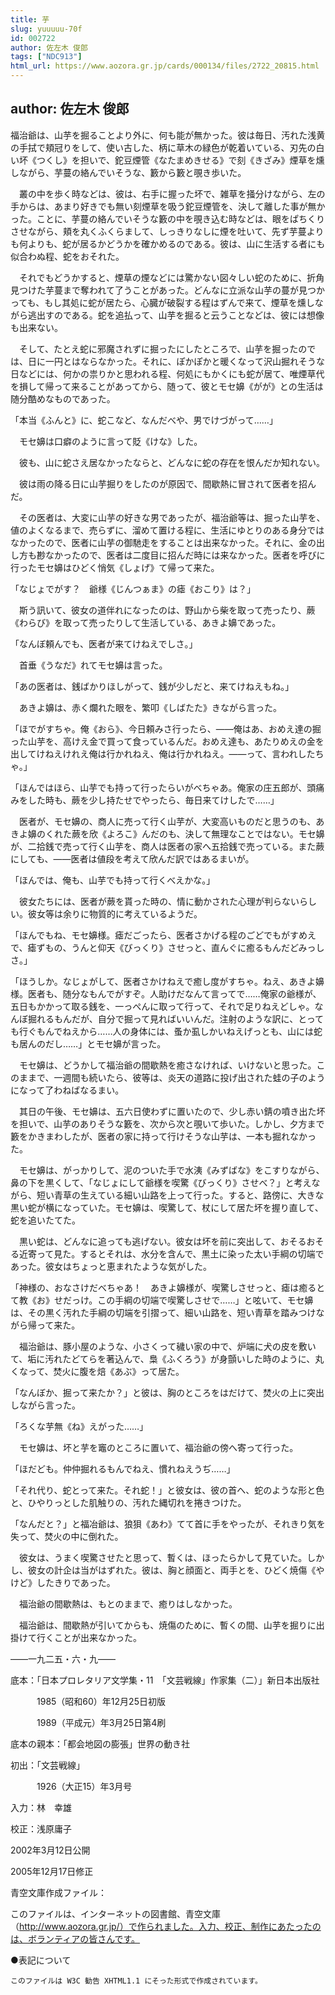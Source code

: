 ```yaml
---
title: 芋
slug: yuuuuu-70f
id: 002722
author: 佐左木 俊郎
tags: ["NDC913"]
html_url: https://www.aozora.gr.jp/cards/000134/files/2722_20815.html
---
```


## author: 佐左木 俊郎

福治爺は、山芋を掘ることより外に、何も能が無かった。彼は毎日、汚れた浅黄の手拭で頬冠りをして、使い古した、柄に草木の緑色が乾着いている、刃先の白い坏《つくし》を担いで、鉈豆煙管《なたまめきせる》で刻《きざみ》煙草を燻しながら、芋蔓の絡んでいそうな、籔から籔と覗き歩いた。

　叢の中を歩く時などは、彼は、右手に握った坏で、雑草を掻分けながら、左の手からは、あまり好きでも無い刻煙草を吸う鉈豆煙管を、決して離した事が無かった。ことに、芋蔓の絡んでいそうな籔の中を覗き込む時などは、眼をぱちくりさせながら、頬を丸くふくらまして、しっきりなしに煙を吐いて、先ず芋蔓よりも何よりも、蛇が居るかどうかを確かめるのである。彼は、山に生活する者にも似合わぬ程、蛇をおそれた。

　それでもどうかすると、煙草の煙などには驚かない図々しい蛇のために、折角見つけた芋蔓まで奪われて了うことがあった。どんなに立派な山芋の蔓が見つかっても、もし其処に蛇が居たら、心臓が破裂する程はずんで来て、煙草を燻しながら逃出すのである。蛇を追払って、山芋を掘ると云うことなどは、彼には想像も出来ない。

　そして、たとえ蛇に邪魔されずに掘ったにしたところで、山芋を掘ったのでは、日に一円とはならなかった。それに、ぽかぽかと暖くなって沢山掘れそうな日などには、何かの祟りかと思われる程、何処にもかくにも蛇が居て、唯煙草代を損して帰って来ることがあってから、随って、彼とモセ嬶《がが》との生活は随分酷めなものであった。

「本当《ふんと》に、蛇こなど、なんだべや、男でけづがって……」

　モセ嬶は口癖のように言って貶《けな》した。

　彼も、山に蛇さえ居なかったならと、どんなに蛇の存在を恨んだか知れない。

　彼は雨の降る日に山芋掘りをしたのが原因で、間歇熱に冒されて医者を招んだ。

　その医者は、大変に山芋の好きな男であったが、福治爺等は、掘った山芋を、値のよくなるまで、売らずに、溜めて置ける程に、生活にゆとりのある身分ではなかったので、医者に山芋の御馳走をすることは出来なかった。それに、金の出し方も尠なかったので、医者は二度目に招んだ時には来なかった。医者を呼びに行ったモセ嬶はひどく悄気《しょげ》て帰って来た。

「なじょでがす？　爺様《じんつぁま》の瘧《おこり》は？」

　斯う訊いて、彼女の道伴れになったのは、野山から柴を取って売ったり、蕨《わらび》を取って売ったりして生活している、あきよ嬶であった。

「なんぼ頼んでも、医者が来てけねえでしさ。」

　首垂《うなだ》れてモセ嬶は言った。

「あの医者は、銭ばかりほしがって、銭が少しだと、来てけねえもね。」

　あきよ嬶は、赤く爛れた眼を、繁叩《しばたた》きながら言った。

「ほでがすちゃ。俺《おら》、今日頼みさ行ったら、――俺はあ、おめえ達の掘った山芋を、高けえ金で買って食っているんだ。おめえ達も、あたりめえの金を出してけねえけれえ俺は行かれねえ、俺は行かれねえ。――って、言われしたちゃ。」

「ほんではほら、山芋でも持って行ったらいがべちゃあ。俺家の庄五郎が、頭痛みをした時も、蕨を少し持たせでやったら、毎日来てけしたで……」

　医者が、モセ嬶の、商人に売って行く山芋が、大変高いものだと思うのも、あきよ嬶のくれた蕨を欣《よろこ》んだのも、決して無理なことではない。モセ嬶が、二拾銭で売って行く山芋を、商人は医者の家へ五拾銭で売っている。また蕨にしても、――医者は値段を考えて欣んだ訳ではあるまいが。

「ほんでは、俺も、山芋でも持って行くべえかな。」

　彼女たちには、医者が蕨を貰った時の、情に動かされた心理が判らないらしい。彼女等は余りに物質的に考えているようだ。

「ほんでもね、モセ嬶様。瘧だごったら、医者さかげる程のごどでもがすめえで、瘧ずもの、うんと仰天《びっくり》させっと、直んぐに癒るもんだどみっしさ。」

「ほうしか。なじょがして、医者さかけねえで癒し度がすちゃ。ねえ、あきよ嬶様。医者も、随分なもんでがすぞ。人助けだなんて言ってで……俺家の爺様が、五日もかかって取る銭を、一っぺんに取って行って、それで足りねえどしゃ。なんぼ掘れるもんだが、自分で掘って見ればいいんだ。注射のような訳に、とっても行ぐもんでねえから……人の身体には、蚤か虱しかいねえげっとも、山には蛇も居んのだし……」とモセ嬶が言った。

　モセ嬶は、どうかして福治爺の間歇熱を癒さなければ、いけないと思った。このままで、一週間も続いたら、彼等は、炎天の道路に投げ出された蛙の子のようになって了わねばなるまい。

　其日の午後、モセ嬶は、五六日使わずに置いたので、少し赤い錆の噴き出た坏を担いで、山芋のありそうな籔を、次から次と覗いて歩いた。しかし、夕方まで籔をかきまわしたが、医者の家に持って行けそうな山芋は、一本も掘れなかった。

　モセ嬶は、がっかりして、泥のついた手で水洟《みずばな》をこすりながら、鼻の下を黒くして、「なじょにして爺様を喫驚《びっくり》させべ？」と考えながら、短い青草の生えている細い山路を上って行った。すると、路傍に、大きな黒い蛇が横になっていた。モセ嬶は、喫驚して、杖にして居た坏を握り直して、蛇を追いたてた。

　黒い蛇は、どんなに追っても逃げない。彼女は坏を前に突出して、おそるおそる近寄って見た。するとそれは、水分を含んで、黒土に染った太い手綱の切端であった。彼女はちょっと恵まれたような気がした。

「神様の、おなさけだべちゃあ！　あきよ嬶様が、喫驚しさせっと、瘧は癒るとて教《お》せだっけ。この手綱の切端で喫驚しさせで……」と呟いて、モセ嬶は、その黒く汚れた手綱の切端を引摺って、細い山路を、短い青草を踏みつけながら帰って来た。

　福治爺は、豚小屋のような、小さくって穢い家の中で、炉端に犬の皮を敷いて、垢に汚れたどてらを著込んで、梟《ふくろう》が身顫いした時のように、丸くなって、焚火に腹を焙《あぶ》って居た。

「なんぼか、掘って来たか？」と彼は、胸のところをはだけて、焚火の上に突出しながら言った。

「ろくな芋無《ね》えがった……」

　モセ嬶は、坏と芋を竈のところに置いて、福治爺の傍へ寄って行った。

「ほだども。仲仲掘れるもんでねえ、慣れねえうぢ……」

「それ代り、蛇とって来た。それ蛇！」と彼女は、彼の首へ、蛇のような形と色と、ひやりっとした肌触りの、汚れた縄切れを捲きつけた。

「なんだと？」と福冶爺は、狼狽《あわ》てて首に手をやったが、それきり気を失って、焚火の中に倒れた。

　彼女は、うまく喫驚させたと思って、暫くは、ほったらかして見ていた。しかし、彼女の計企は当がはずれた。彼は、胸と顔面と、両手とを、ひどく焼傷《やけど》したきりであった。

　福治爺の間歇熱は、もとのままで、癒りはしなかった。

　福治爺は、間歇熱が引いてからも、焼傷のために、暫くの間、山芋を掘りに出掛けて行くことが出来なかった。

――一九二五・六・九――













底本：「日本プロレタリア文学集・11　「文芸戦線」作家集（二）」新日本出版社


　　　1985（昭和60）年12月25日初版

　　　1989（平成元）年3月25日第4刷

底本の親本：「都会地図の膨張」世界の動き社

初出：「文芸戦線」

　　　1926（大正15）年3月号

入力：林　幸雄

校正：浅原庸子

2002年3月12日公開

2005年12月17日修正

青空文庫作成ファイル：

このファイルは、インターネットの図書館、青空文庫（http://www.aozora.gr.jp/）で作られました。入力、校正、制作にあたったのは、ボランティアの皆さんです。









●表記について


	このファイルは W3C 勧告 XHTML1.1 にそった形式で作成されています。